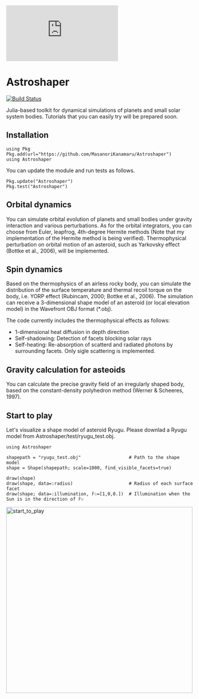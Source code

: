 
![test](https://github.com/MasanoriKanamaru/Astroshaper/files/7840328/Astroshaper_logo.pdf)


# Astroshaper

[![Build Status](https://travis-ci.com/MasanoriKanamaru/Astroshaper.svg?branch=main)](https://travis-ci.com/MasanoriKanamaru/Astroshaper)

Julia-based toolkit for dynamical simulations of planets and small solar system bodies. Tutorials that you can easily try will be prepared soon.

## Installation

    using Pkg
    Pkg.add(url="https://github.com/MasanoriKanamaru/Astroshaper")
    using Astroshaper

You can update the module and run tests as follows.

    Pkg.update("Astroshaper")
    Pkg.test("Astroshaper")

## Orbital dynamics
You can simulate orbital evolution of planets and small bodies under gravity interaction and various perturbations.
As for the orbital integrators, you can choose from Euler, leapfrog,  4th-degree Hermite methods (Note that my implementation of the Hermite method is being verified). Thermophysical perturbation on orbital motion of an asteroid, such as Yarkovsky effect (Bottke et al., 2006), will be implemented.


## Spin dynamics
Based on the thermophysics of an airless rocky body, you can simulate the distribution of the surface temperature and thermal recoil torque on the body, i.e. YORP effect (Rubincam, 2000; Bottke et al., 2006). The simulation can receive a 3-dimensional shape model of an asteroid (or local elevation model) in the Wavefront OBJ format (*.obj).

The code currently includes the thermophysical effects as follows:
- 1-dimensional heat diffusion in depth direction
- Self-shadowing: Detection of facets blocking solar rays
- Self-heating: Re-absorption of scatterd and radiated photons by surrounding facets. Only sigle scattering is implemented.

## Gravity calculation for asteoids
You can calculate the precise gravity field of an irregularly shaped body, based on the constant-density polyhedron method (Werner & Scheeres, 1997).

## Start to play
Let's visualize a shape model of asteroid Ryugu.
Please downlad a Ryugu model from Astroshaper/test/ryugu_test.obj.

    using Astroshaper

    shapepath = "ryugu_test.obj"                  # Path to the shape model
    shape = Shape(shapepath; scale=1000, find_visible_facets=true)

    draw(shape)
    draw(shape, data=:radius)                     # Radius of each surface facet
    draw(shape; data=:illumination, r̂☉=[1,0,0.])  # Illumination when the Sun is in the direction of r̂☉

<img width="500" alt="start_to_play" src="https://user-images.githubusercontent.com/21192162/148867940-21db4a00-8aef-4030-ab94-397d4f3b572c.png">

